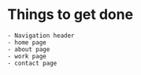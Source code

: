 # Things to get done
    - Navigation header
    - home page
    - about page
    - work page
    - contact page
